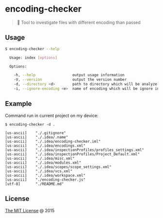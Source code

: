 # encoding-checker

> :hammer: Tool to investigate files with different encoding than passed

## Usage

```bash
$ encoding-checker --help

  Usage: index [options]

  Options:

    -h, --help                 output usage information
    -V, --version              output the version number
    -d, --directory <d>        path to directory which will be analyze (default: ".")
    -i, --ignore-encoding <e>  name of encoding which will be ignore in results list
```

## Example

Command run in current project on my device:

```
$ encoding-checker -d .

[us-ascii]    "./.gitignore"
[us-ascii]    "./.idea/.name"
[us-ascii]    "./.idea/encoding-checker.iml"
[us-ascii]    "./.idea/encodings.xml"
[us-ascii]    "./.idea/inspectionProfiles/profiles_settings.xml"
[us-ascii]    "./.idea/inspectionProfiles/Project_Default.xml"
[us-ascii]    "./.idea/misc.xml"
[us-ascii]    "./.idea/modules.xml"
[us-ascii]    "./.idea/scopes/scope_settings.xml"
[us-ascii]    "./.idea/vcs.xml"
[us-ascii]    "./.idea/workspace.xml"
[us-ascii]    "./encoding-checker.js"
[utf-8]       "./README.md"
```

## License

[The MIT License](http://piecioshka.mit-license.org) @ 2015
